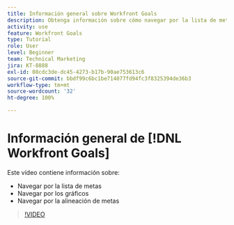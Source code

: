 ```yaml
---
title: Información general sobre Workfront Goals
description: Obtenga información sobre cómo navegar por la lista de metas, los gráficos y la alineación de metas.
activity: use
feature: Workfront Goals
type: Tutorial
role: User
level: Beginner
team: Technical Marketing
jira: KT-8888
exl-id: 08cdc3de-dc45-4273-b17b-90ae753613c6
source-git-commit: bbdf99c6bc1be714077fd94fc3f8325394de36b3
workflow-type: tm+mt
source-wordcount: '32'
ht-degree: 100%

---
```


# Información general de [!DNL Workfront Goals]

Este vídeo contiene información sobre:

* Navegar por la lista de metas
* Navegar por los gráficos
* Navegar por la alineación de metas

>[!VIDEO](https://video.tv.adobe.com/v/3421294/?quality=12&learn=on&enablevpops=1&captions=spa)
